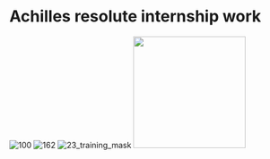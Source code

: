 # Achilles resolute internship work

![100](https://user-images.githubusercontent.com/33135767/92334369-ca751a00-f0aa-11ea-978f-65e1880ce75c.png)
![162](https://user-images.githubusercontent.com/33135767/92334372-cfd26480-f0aa-11ea-9e4c-28621cde7e06.png)
![23_training_mask](https://user-images.githubusercontent.com/33135767/92334377-d52faf00-f0aa-11ea-9c9b-267d25a03128.gif)
<img src="https://cloud.githubusercontent.com/assets/92334377-d52faf00-f0aa-11ea-9c9b-267d25a03128.gif" width="200" height="200">
